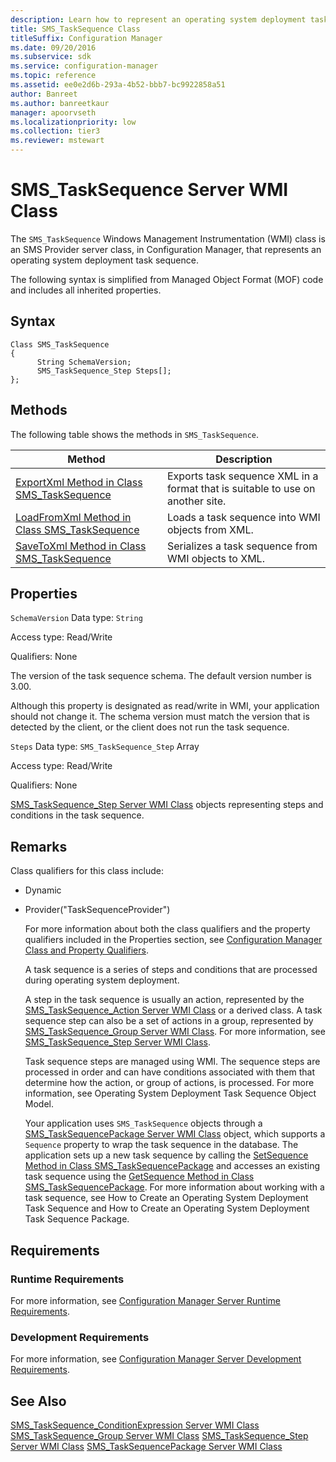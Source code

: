 ```yaml
---
description: Learn how to represent an operating system deployment task sequence using SMS_TaskSequence class in Configuration Manager.
title: SMS_TaskSequence Class
titleSuffix: Configuration Manager
ms.date: 09/20/2016
ms.subservice: sdk
ms.service: configuration-manager
ms.topic: reference
ms.assetid: ee0e2d6b-293a-4b52-bbb7-bc9922858a51
author: Banreet
ms.author: banreetkaur
manager: apoorvseth
ms.localizationpriority: low
ms.collection: tier3
ms.reviewer: mstewart
---
```

# SMS_TaskSequence Server WMI Class
The `SMS_TaskSequence` Windows Management Instrumentation (WMI) class is an SMS Provider server class, in Configuration Manager, that represents an operating system deployment task sequence.

 The following syntax is simplified from Managed Object Format (MOF) code and includes all inherited properties.

## Syntax

```
Class SMS_TaskSequence
{
      String SchemaVersion;
      SMS_TaskSequence_Step Steps[];
};
```

## Methods
 The following table shows the methods in `SMS_TaskSequence`.

|Method|Description|
|------------|-----------------|
|[ExportXml Method in Class SMS_TaskSequence](../../../develop/reference/osd/exportxml-method-in-class-sms_tasksequence.md)|Exports task sequence XML in a format that is suitable to use on another site.|
|[LoadFromXml Method in Class SMS_TaskSequence](../../../develop/reference/osd/loadfromxml-method-in-class-sms_tasksequence.md)|Loads a task sequence into WMI objects from XML.|
|[SaveToXml Method in Class SMS_TaskSequence](../../../develop/reference/osd/savetoxml-method-in-class-sms_tasksequence.md)|Serializes a task sequence from WMI objects to XML.|

## Properties
 `SchemaVersion`
 Data type: `String`

 Access type: Read/Write

 Qualifiers: None

 The version of the task sequence schema. The default version number is 3.00.

 Although this property is designated as read/write in WMI, your application should not change it. The schema version must match the version that is detected by the client, or the client does not run the task sequence.

 `Steps`
 Data type: `SMS_TaskSequence_Step` Array

 Access type: Read/Write

 Qualifiers: None

 [SMS_TaskSequence_Step Server WMI Class](../../../develop/reference/osd/sms_tasksequence_step-server-wmi-class.md) objects representing steps and conditions in the task sequence.

## Remarks
 Class qualifiers for this class include:

- Dynamic

- Provider("TaskSequenceProvider")

  For more information about both the class qualifiers and the property qualifiers included in the Properties section, see [Configuration Manager Class and Property Qualifiers](../../../develop/reference/misc/class-and-property-qualifiers.md).

  A task sequence is a series of steps and conditions that are processed during operating system deployment.

  A step in the task sequence is usually an action, represented by the [SMS_TaskSequence_Action Server WMI Class](../../../develop/reference/osd/sms_tasksequence_action-server-wmi-class.md) or a derived class. A task sequence step can also be a set of actions in a group, represented by [SMS_TaskSequence_Group Server WMI Class](../../../develop/reference/osd/sms_tasksequence_group-server-wmi-class.md). For more information, see [SMS_TaskSequence_Step Server WMI Class](../../../develop/reference/osd/sms_tasksequence_step-server-wmi-class.md).

  Task sequence steps are managed using WMI. The sequence steps are processed in order and can have conditions associated with them that determine how the action, or group of actions, is processed. For more information, see Operating System Deployment Task Sequence Object Model.

  Your application uses `SMS_TaskSequence` objects through a [SMS_TaskSequencePackage Server WMI Class](../../../develop/reference/osd/sms_tasksequencepackage-server-wmi-class.md) object, which supports a `Sequence` property to wrap the task sequence in the database. The application sets up a new task sequence by calling the [SetSequence Method in Class SMS_TaskSequencePackage](../../../develop/reference/osd/setsequence-method-in-class-sms_tasksequencepackage.md) and accesses an existing task sequence using the [GetSequence Method in Class SMS_TaskSequencePackage](../../../develop/reference/osd/getsequence-method-in-class-sms_tasksequencepackage.md). For more information about working with a task sequence, see How to Create an Operating System Deployment Task Sequence and How to Create an Operating System Deployment Task Sequence Package.

## Requirements

### Runtime Requirements
 For more information, see [Configuration Manager Server Runtime Requirements](../../../develop/core/reqs/server-runtime-requirements.md).

### Development Requirements
 For more information, see [Configuration Manager Server Development Requirements](../../../develop/core/reqs/server-development-requirements.md).

## See Also
 [SMS_TaskSequence_ConditionExpression Server WMI Class](../../../develop/reference/osd/sms_tasksequence_conditionexpression-server-wmi-class.md)
 [SMS_TaskSequence_Group Server WMI Class](../../../develop/reference/osd/sms_tasksequence_group-server-wmi-class.md)
 [SMS_TaskSequence_Step Server WMI Class](../../../develop/reference/osd/sms_tasksequence_step-server-wmi-class.md)
 [SMS_TaskSequencePackage Server WMI Class](../../../develop/reference/osd/sms_tasksequencepackage-server-wmi-class.md)
